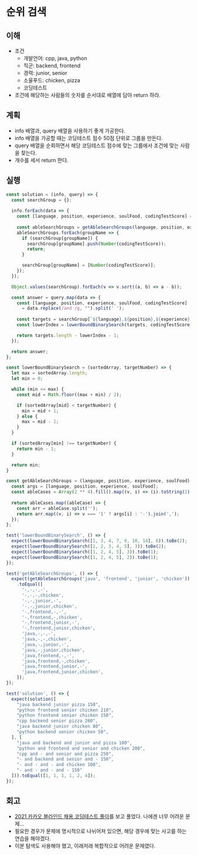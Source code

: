 # 순위 검색

## 이해

- 조건
  - 개발언어: cpp, java, python
  - 직군: backend, frontend
  - 경력: junior, senior
  - 소울푸드: chicken, pizza
  - 코딩테스트
- 조건에 해당하는 사람들의 숫자를 순서대로 배열에 담아 return 하라.

## 계획

- info 배열과, query 배열을 사용하기 좋게 가공한다.
- info 배열을 가공할 때는 코딩테스트 점수 50점 단위로 그룹을 만든다.
- query 배열을 순회하면서 해당 코딩테스트 점수에 맞는 그룹에서 조건에 맞는 사람을 찾는다.
- 개수를 세서 return 한다.

## 실행

```js
const solution = (info, query) => {
  const searchGroup = {};
  
  info.forEach(data => {
    const [language, position, experience, soulFood, codingTestScore] = data.split(' ');
    
    const ableSearchGroups = getAbleSearchGroups(language, position, experience, soulFood);
    ableSearchGroups.forEach(groupName => {
      if (searchGroup[groupName]) {
        searchGroup[groupName].push(Number(codingTestScore));
        return;
      }

      searchGroup[groupName] = [Number(codingTestScore)];
    });
  });

  Object.values(searchGroup).forEach(v => v.sort((a, b) => a - b));

  const answer = query.map(data => {
    const [language, position, experience, soulFood, codingTestScore]
      = data.replace(/and /g, "").split(' ');
  
    const targets = searchGroup[`${language},${position},${experience},${soulFood}`] || [];
    const lowerIndex = lowerBoundBinarySearch(targets, codingTestScore);

    return targets.length - lowerIndex - 1;
  });

  return answer;
};

const lowerBoundBinarySearch = (sortedArray, targetNumber) => {
  let max = sortedArray.length;
  let min = 0;

  while (min <= max) {
    const mid = Math.floor((max + min) / 2);

    if (sortedArray[mid] < targetNumber) {
      min = mid + 1;
    } else {
      max = mid - 1;
    }
  }

  if (sortedArray[min] !== targetNumber) {
    return min - 1;
  }

  return min;
}

const getAbleSearchGroups = (language, position, experience, soulFood) => {
  const args = [language, position, experience, soulFood];
  const ableCases = Array(2 ** 4).fill().map((v, i) => (i).toString(2).padStart(4, 0));
  
  return ableCases.map((ableCase) => {
    const arr = ableCase.split('');
    return arr.map((v, i) => v === '1' ? args[i] : '-').join(',');
  });
};

test('lowerBoundBinarySearch', () => {
  expect(lowerBoundBinarySearch([1, 3, 4, 7, 9, 10, 14], 6)).toBe(2);
  expect(lowerBoundBinarySearch([1, 2, 3, 4, 5], 3)).toBe(2);
  expect(lowerBoundBinarySearch([1, 2, 4, 5], 3)).toBe(1);
  expect(lowerBoundBinarySearch([1, 2, 4, 5], 2)).toBe(1);
});

test('getAbleSearchGroups', () => {
  expect(getAbleSearchGroups('java', 'frontend', 'junior', 'chicken'))
    .toEqual([
      '-,-,-,-',
      '-,-,-,chicken',
      '-,-,junior,-',
      '-,-,junior,chicken',
      '-,frontend,-,-',
      '-,frontend,-,chicken',
      '-,frontend,junior,-',
      '-,frontend,junior,chicken',
      'java,-,-,-',
      'java,-,-,chicken',
      'java,-,junior,-',
      'java,-,junior,chicken',
      'java,frontend,-,-',
      'java,frontend,-,chicken',
      'java,frontend,junior,-',
      'java,frontend,junior,chicken',
    ]);
});

test('solution', () => {
  expect(solution([
    "java backend junior pizza 150",
    "python frontend senior chicken 210",
    "python frontend senior chicken 150",
    "cpp backend senior pizza 260",
    "java backend junior chicken 80",
    "python backend senior chicken 50",
  ], [
    "java and backend and junior and pizza 100",
    "python and frontend and senior and chicken 200",
    "cpp and - and senior and pizza 250",
    "- and backend and senior and - 150",
    "- and - and - and chicken 100",
    "- and - and - and - 150"
  ])).toEqual([1, 1, 1, 1, 2, 4]);
});
```

## 회고

- [2021 카카오 블라인드 채용 코딩테스트 풀이](https://tech.kakao.com/2021/01/25/2021-kakao-recruitment-round-1/)를 보고 풀었다. 나에겐 너무 어려운 문제...
- 필요한 경우가 문제에 명시적으로 나뉘어져 있으면, 해당 경우에 맞는 사고를 하는 연습을 해야겠다.
- 이분 탐색도 사용해야 했고, 이래저래 복합적으로 어려운 문제였다.
